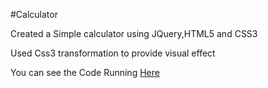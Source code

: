 #Calculator 

Created a Simple calculator using JQuery,HTML5 and CSS3

Used Css3 transformation to provide visual effect 

You can see the Code Running [Here](http://s.codepen.io/shah-0721/debug/LRjOGE) 